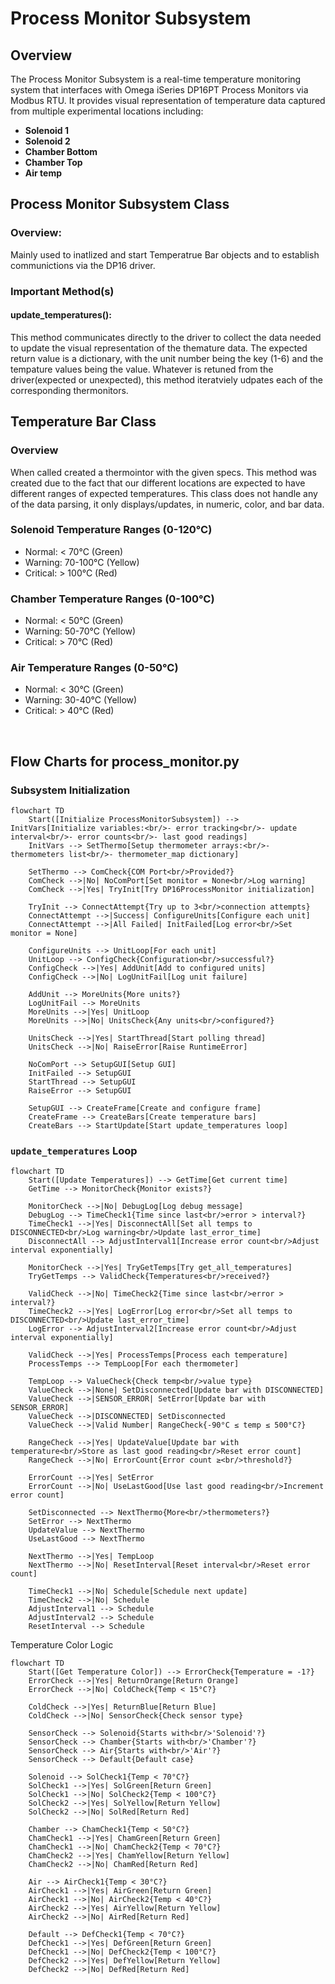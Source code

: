 # Process Monitor Subsystem

## Overview

The Process Monitor Subsystem is a real-time temperature monitoring system that interfaces with Omega iSeries DP16PT Process Monitors via Modbus RTU. It provides visual representation of temperature data captured from multiple experimental locations including:
- **Solenoid 1**
- **Solenoid 2**
- **Chamber Bottom**
- **Chamber Top**
- **Air temp** 

## Process Monitor Subsystem Class
### Overview:
Mainly used to inatlized and start Temperatrue Bar objects and to establish communictions via the DP16 driver.
### Important Method(s)
#### update_temperatures():
This method communicates directly to the driver to collect the data needed to update the visual representation of the themature data.
The expected return value is a dictionary, with the unit number being the key (1-6) and the tempature values being the value. Whatever is retuned from the driver(expected or unexpected), this method iteratviely udpates each of the corresponding thermonitors.

## Temperature Bar Class
### Overview
When called created a thermointor with the given specs. This method was created due to the fact that our different locations are expected to have different ranges of expected temperatures. This class does not handle any of the data parsing, it only displays/updates, in numeric, color, and bar data.

### Solenoid Temperature Ranges (0-120°C)
- Normal: < 70°C (Green)
- Warning: 70-100°C (Yellow)
- Critical: > 100°C (Red)

### Chamber Temperature Ranges (0-100°C)
- Normal: < 50°C (Green)
- Warning: 50-70°C (Yellow)
- Critical: > 70°C (Red)

### Air Temperature Ranges (0-50°C)
- Normal: < 30°C (Green)
- Warning: 30-40°C (Yellow)
- Critical: > 40°C (Red)


&nbsp;



## Flow Charts for process_monitor.py

### Subsystem Initialization
```mermaid
flowchart TD
    Start([Initialize ProcessMonitorSubsystem]) --> InitVars[Initialize variables:<br/>- error tracking<br/>- update interval<br/>- error counts<br/>- last good readings]
    InitVars --> SetThermo[Setup thermometer arrays:<br/>- thermometers list<br/>- thermometer_map dictionary]
    
    SetThermo --> ComCheck{COM Port<br/>Provided?}
    ComCheck -->|No| NoComPort[Set monitor = None<br/>Log warning]
    ComCheck -->|Yes| TryInit[Try DP16ProcessMonitor initialization]
    
    TryInit --> ConnectAttempt{Try up to 3<br/>connection attempts}
    ConnectAttempt -->|Success| ConfigureUnits[Configure each unit]
    ConnectAttempt -->|All Failed| InitFailed[Log error<br/>Set monitor = None]
    
    ConfigureUnits --> UnitLoop[For each unit]
    UnitLoop --> ConfigCheck{Configuration<br/>successful?}
    ConfigCheck -->|Yes| AddUnit[Add to configured units]
    ConfigCheck -->|No| LogUnitFail[Log unit failure]
    
    AddUnit --> MoreUnits{More units?}
    LogUnitFail --> MoreUnits
    MoreUnits -->|Yes| UnitLoop
    MoreUnits -->|No| UnitsCheck{Any units<br/>configured?}
    
    UnitsCheck -->|Yes| StartThread[Start polling thread]
    UnitsCheck -->|No| RaiseError[Raise RuntimeError]
    
    NoComPort --> SetupGUI[Setup GUI]
    InitFailed --> SetupGUI
    StartThread --> SetupGUI
    RaiseError --> SetupGUI
    
    SetupGUI --> CreateFrame[Create and configure frame]
    CreateFrame --> CreateBars[Create temperature bars]
    CreateBars --> StartUpdate[Start update_temperatures loop]
```

### `update_temperatures` Loop
```mermaid
flowchart TD
    Start([Update Temperatures]) --> GetTime[Get current time]
    GetTime --> MonitorCheck{Monitor exists?}
    
    MonitorCheck -->|No| DebugLog[Log debug message]
    DebugLog --> TimeCheck1{Time since last<br/>error > interval?}
    TimeCheck1 -->|Yes| DisconnectAll[Set all temps to DISCONNECTED<br/>Log warning<br/>Update last_error_time]
    DisconnectAll --> AdjustInterval1[Increase error count<br/>Adjust interval exponentially]
    
    MonitorCheck -->|Yes| TryGetTemps[Try get_all_temperatures]
    TryGetTemps --> ValidCheck{Temperatures<br/>received?}
    
    ValidCheck -->|No| TimeCheck2{Time since last<br/>error > interval?}
    TimeCheck2 -->|Yes| LogError[Log error<br/>Set all temps to DISCONNECTED<br/>Update last_error_time]
    LogError --> AdjustInterval2[Increase error count<br/>Adjust interval exponentially]
    
    ValidCheck -->|Yes| ProcessTemps[Process each temperature]
    ProcessTemps --> TempLoop[For each thermometer]
    
    TempLoop --> ValueCheck{Check temp<br/>value type}
    ValueCheck -->|None| SetDisconnected[Update bar with DISCONNECTED]
    ValueCheck -->|SENSOR_ERROR| SetError[Update bar with SENSOR_ERROR]
    ValueCheck -->|DISCONNECTED| SetDisconnected
    ValueCheck -->|Valid Number| RangeCheck{-90°C ≤ temp ≤ 500°C?}
    
    RangeCheck -->|Yes| UpdateValue[Update bar with temperature<br/>Store as last good reading<br/>Reset error count]
    RangeCheck -->|No| ErrorCount{Error count ≥<br/>threshold?}
    
    ErrorCount -->|Yes| SetError
    ErrorCount -->|No| UseLastGood[Use last good reading<br/>Increment error count]
    
    SetDisconnected --> NextThermo{More<br/>thermometers?}
    SetError --> NextThermo
    UpdateValue --> NextThermo
    UseLastGood --> NextThermo
    
    NextThermo -->|Yes| TempLoop
    NextThermo -->|No| ResetInterval[Reset interval<br/>Reset error count]
    
    TimeCheck1 -->|No| Schedule[Schedule next update]
    TimeCheck2 -->|No| Schedule
    AdjustInterval1 --> Schedule
    AdjustInterval2 --> Schedule
    ResetInterval --> Schedule
```

Temperature Color Logic
```mermaid
flowchart TD
    Start([Get Temperature Color]) --> ErrorCheck{Temperature = -1?}
    ErrorCheck -->|Yes| ReturnOrange[Return Orange]
    ErrorCheck -->|No| ColdCheck{Temp < 15°C?}
    
    ColdCheck -->|Yes| ReturnBlue[Return Blue]
    ColdCheck -->|No| SensorCheck{Check sensor type}
    
    SensorCheck --> Solenoid{Starts with<br/>'Solenoid'?}
    SensorCheck --> Chamber{Starts with<br/>'Chamber'?}
    SensorCheck --> Air{Starts with<br/>'Air'?}
    SensorCheck --> Default{Default case}
    
    Solenoid --> SolCheck1{Temp < 70°C?}
    SolCheck1 -->|Yes| SolGreen[Return Green]
    SolCheck1 -->|No| SolCheck2{Temp < 100°C?}
    SolCheck2 -->|Yes| SolYellow[Return Yellow]
    SolCheck2 -->|No| SolRed[Return Red]
    
    Chamber --> ChamCheck1{Temp < 50°C?}
    ChamCheck1 -->|Yes| ChamGreen[Return Green]
    ChamCheck1 -->|No| ChamCheck2{Temp < 70°C?}
    ChamCheck2 -->|Yes| ChamYellow[Return Yellow]
    ChamCheck2 -->|No| ChamRed[Return Red]
    
    Air --> AirCheck1{Temp < 30°C?}
    AirCheck1 -->|Yes| AirGreen[Return Green]
    AirCheck1 -->|No| AirCheck2{Temp < 40°C?}
    AirCheck2 -->|Yes| AirYellow[Return Yellow]
    AirCheck2 -->|No| AirRed[Return Red]
    
    Default --> DefCheck1{Temp < 70°C?}
    DefCheck1 -->|Yes| DefGreen[Return Green]
    DefCheck1 -->|No| DefCheck2{Temp < 100°C?}
    DefCheck2 -->|Yes| DefYellow[Return Yellow]
    DefCheck2 -->|No| DefRed[Return Red]
```
